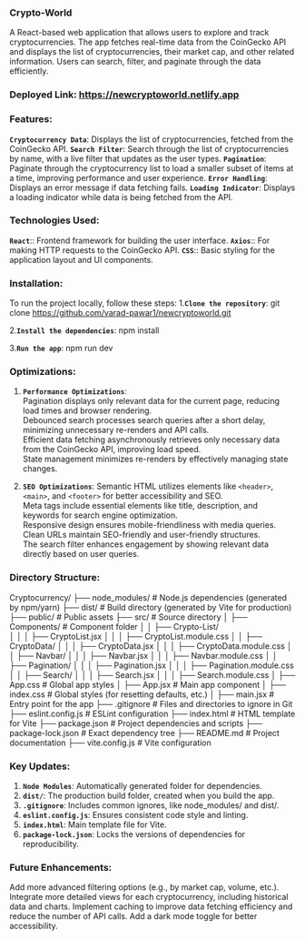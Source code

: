 ### Crypto-World

A React-based web application that allows users to explore and track cryptocurrencies. The app fetches real-time data from the CoinGecko API and displays the list of cryptocurrencies, their market cap, and other related information. Users can search, filter, and paginate through the data efficiently.

### Deployed Link: https://newcryptoworld.netlify.app

### Features:

**`Cryptocurrency Data`**: Displays the list of cryptocurrencies, fetched from the CoinGecko API.
**`Search Filter`**: Search through the list of cryptocurrencies by name, with a live filter that updates as the user types.
**`Pagination`**: Paginate through the cryptocurrency list to load a smaller subset of items at a time, improving performance and user experience.
**`Error Handling`**: Displays an error message if data fetching fails.
**`Loading Indicator`**: Displays a loading indicator while data is being fetched from the API.

### Technologies Used:

**`React`**:: Frontend framework for building the user interface.
**`Axios`**:: For making HTTP requests to the CoinGecko API.
**`CSS`**:: Basic styling for the application layout and UI components.

### Installation:

To run the project locally, follow these steps: 1.**`Clone the repository`**:
git clone https://github.com/varad-pawar1/newcryptoworld.git

2.**`Install the dependencies`**:
npm install

3.**`Run the app`**:
npm run dev

### Optimizations:

1. **`Performance Optimizations`**:  
   Pagination displays only relevant data for the current page, reducing load times and browser rendering.  
   Debounced search processes search queries after a short delay, minimizing unnecessary re-renders and API calls.  
   Efficient data fetching asynchronously retrieves only necessary data from the CoinGecko API, improving load speed.  
   State management minimizes re-renders by effectively managing state changes.

2. **`SEO Optimizations`**:
   Semantic HTML utilizes elements like `<header>`, `<main>`, and `<footer>` for better accessibility and SEO.  
   Meta tags include essential elements like title, description, and keywords for search engine optimization.  
   Responsive design ensures mobile-friendliness with media queries.  
   Clean URLs maintain SEO-friendly and user-friendly structures.  
   The search filter enhances engagement by showing relevant data directly based on user queries.

### Directory Structure:

Cryptocurrency/
├── node_modules/ # Node.js dependencies (generated by npm/yarn)
├── dist/ # Build directory (generated by Vite for production)
├── public/ # Public assets
├── src/ # Source directory
│ ├── Components/ # Component folder
│ │ ├── Crypto-List/  
│ │ │ ├── CryptoList.jsx
│ │ │ ├── CryptoList.module.css
│ │ ├── CryptoData/
│ │ │ ├── CryptoData.jsx
│ │ │ ├── CryptoData.module.css
│ │ ├── Navbar/
│ │ │ ├── Navbar.jsx
│ │ │ ├── Navbar.module.css
│ │ ├── Pagination/
│ │ │ ├── Pagination.jsx
│ │ │ ├── Pagination.module.css
│ │ ├── Search/
│ │ │ ├── Search.jsx
│ │ │ ├── Search.module.css
│ ├── App.css # Global app styles
│ ├── App.jsx # Main app component
│ ├── index.css # Global styles (for resetting defaults, etc.)
│ ├── main.jsx # Entry point for the app
├── .gitignore # Files and directories to ignore in Git
├── eslint.config.js # ESLint configuration
├── index.html # HTML template for Vite
├── package.json # Project dependencies and scripts
├── package-lock.json # Exact dependency tree
├── README.md # Project documentation
├── vite.config.js # Vite configuration

### Key Updates:

1. **`Node Modules`**: Automatically generated folder for dependencies.
2. **`dist/`**: The production build folder, created when you build the app.
3. **`.gitignore`**: Includes common ignores, like node_modules/ and dist/.
4. **`eslint.config.js`**: Ensures consistent code style and linting.
5. **`index.html`**: Main template file for Vite.
6. **`package-lock.json`**: Locks the versions of dependencies for reproducibility.

### Future Enhancements:

Add more advanced filtering options (e.g., by market cap, volume, etc.).
Integrate more detailed views for each cryptocurrency, including historical data and charts.
Implement caching to improve data fetching efficiency and reduce the number of API calls.
Add a dark mode toggle for better accessibility.
